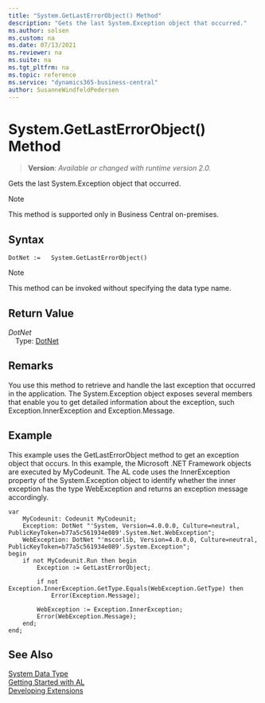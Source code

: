 ```yaml
---
title: "System.GetLastErrorObject() Method"
description: "Gets the last System.Exception object that occurred."
ms.author: solsen
ms.custom: na
ms.date: 07/13/2021
ms.reviewer: na
ms.suite: na
ms.tgt_pltfrm: na
ms.topic: reference
ms.service: "dynamics365-business-central"
author: SusanneWindfeldPedersen
---
```

[//]: # (START>DO_NOT_EDIT)
[//]: # (IMPORTANT:Do not edit any of the content between here and the END>DO_NOT_EDIT.)
[//]: # (Any modifications should be made in the .xml files in the ModernDev repo.)
# System.GetLastErrorObject() Method
> **Version**: _Available or changed with runtime version 2.0._

Gets the last System.Exception object that occurred.

> [!NOTE]
> This method is supported only in Business Central on-premises.

## Syntax
```AL
DotNet :=   System.GetLastErrorObject()
```
> [!NOTE]
> This method can be invoked without specifying the data type name.


## Return Value
*DotNet*  
&emsp;Type: [DotNet](../dotnet/dotnet-data-type.md)  



[//]: # (IMPORTANT: END>DO_NOT_EDIT)


## Remarks  

You use this method to retrieve and handle the last exception that occurred in the application. The System.Exception object exposes several members that enable you to get detailed information about the exception, such Exception.InnerException and Exception.Message.  
  
## Example  

This example uses the GetLastErrorObject method to get an exception object that occurs. In this example, the Microsoft .NET Framework objects are executed by MyCodeunit. The AL code uses the InnerException property of the System.Exception object to identify whether the inner exception has the type WebException and returns an exception message accordingly.  
  
  
```al
var
    MyCodeunit: Codeunit MyCodeunit;
    Exception: DotNet "'System, Version=4.0.0.0, Culture=neutral, PublicKeyToken=b77a5c561934e089'.System.Net.WebException";
    WebException: DotNet "'mscorlib, Version=4.0.0.0, Culture=neutral, PublicKeyToken=b77a5c561934e089'.System.Exception";
begin
    if not MyCodeunit.Run then begin  
        Exception := GetLastErrorObject;  
      
        if not Exception.InnerException.GetType.Equals(WebException.GetType) then  
            Error(Exception.Message);  
      
        WebException := Exception.InnerException;  
        Error(WebException.Message);  
    end;  
end;
``` 
 
## See Also

[System Data Type](system-data-type.md)  
[Getting Started with AL](../../devenv-get-started.md)  
[Developing Extensions](../../devenv-dev-overview.md)